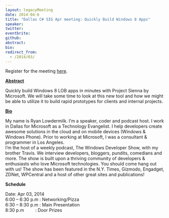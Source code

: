 ```yaml
---
layout: legacyMeeting
date: 2014-04-6
title: "Dallas C# SIG Apr meeting: Quickly Build Windows 8 Apps"
speaker:
twitter:
eventbrite:
github:
abstract:
bio:
redirect_from:
  - /2014/03/
---
```


<p>Register for the meeting&nbsp;<a href="http://projectsienna.eventbrite.com">here</a>.</p>
<p><strong><strong><span style="text-decoration: underline;">Abstract</span></strong></strong></p>
<p>Quickly build Windows 8 LOB apps in minutes with Project Sienna by Microsoft. We will take some time to look at this new tool and how we might be able to utilize it to build rapid prototypes for clients and internal projects.</p>
<p><strong><strong><span style="text-decoration: underline;">Bio</span></strong></strong></p>
<div id="_mcePaste">My name is Ryan Lowdermilk. I&#8217;m a speaker, coder and podcast host. I work in Dallas for Microsoft as a Technology Evangelist. I help developers create awesome solutions in the cloud and on mobile devices (Windows &amp; Windows Phone). Prior to working at Microsoft, I was a consultant &amp; programmer in Los Angeles.</div>
<div></div>
<div id="_mcePaste">I&#8217;m the host of a weekly podcast, The Windows Developer Show, with my brother Travis. We interview developers, bloggers, pundits, comedians and more. The show is built upon a thriving community of developers &amp; enthusiasts who love Microsoft technologies. You should come hang out with us! The show has been featured in the N.Y. Times, Gizmodo, Engadget, ZDNet, WPCentral and a host of other great sites and publications!</div>
<p><strong>Schedule</strong></p>
<p>Date: Apr 03, 2014<br />
6:00 &#8211; 6:30 p.m : Networking/Pizza<br />
6:30 &#8211; 8:30 p.m : Main Presentation<br />
8:30 p.m &nbsp; &nbsp; &nbsp; &nbsp; : Door Prizes</p>

